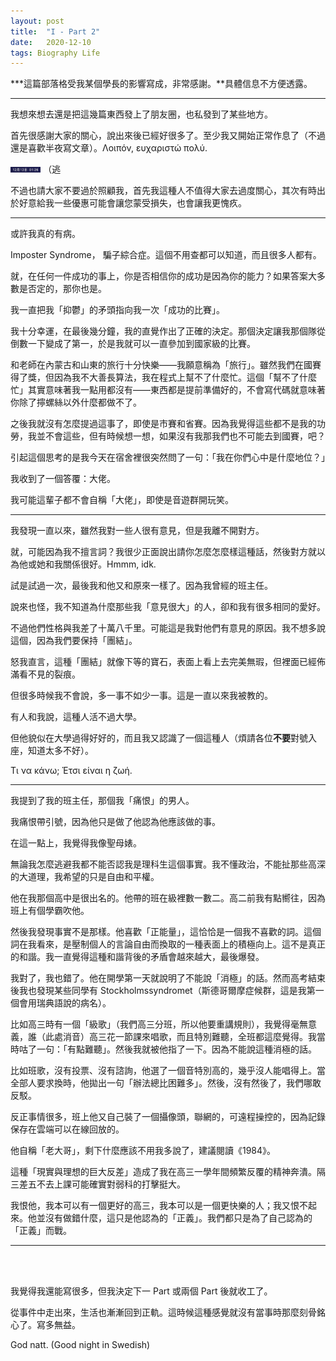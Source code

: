 ```yaml
---
layout: post
title:  "I - Part 2"
date:   2020-12-10
tags: Biography Life
---
```


***這篇部落格受我某個學長的影響寫成，非常感謝。**具體信息不方便透露。

---

我想來想去還是把這幾篇東西發上了朋友圈，也私發到了某些地方。

首先很感謝大家的關心，說出來後已經好很多了。至少我又開始正常作息了（不過還是喜歡半夜寫文章）。Λοιπόν, ευχαριστώ πολύ.

<img src="/pic/time.png" style="zoom:20%;" /> （逃

不過也請大家不要過於照顧我，首先我這種人不值得大家去過度關心，其次有時出於好意給我一些優惠可能會讓您蒙受損失，也會讓我更愧疚。

---

或許我真的有病。

Imposter Syndrome， 騙子綜合症。這個不用查都可以知道，而且很多人都有。

就，在任何一件成功的事上，你是否相信你的成功是因為你的能力？如果答案大多數是否定的，那你也是。

我一直把我「抑鬱」的矛頭指向我一次「成功的比賽」。

我十分幸運，在最後幾分鐘，我的直覺作出了正確的決定。那個決定讓我那個隊從倒數一下變成了第一，於是我就可以一直參加到國家級的比賽。

和老師在內蒙古和山東的旅行十分快樂——我願意稱為「旅行」。雖然我們在國賽得了獎，但因為我不大善長算法，我在程式上幫不了什麼忙。這個「幫不了什麼忙」其實意味著我一點用都沒有——東西都是提前準備好的，不會寫代碼就意味著你除了擰螺絲以外什麼都做不了。

之後我就沒有怎麼提過這事了，即使是市賽和省賽。因為我覺得這些都不是我的功勞，我並不會這些，但有時候想一想，如果沒有我那我們也不可能去到國賽，吧？

引起這個思考的是我今天在宿舍裡很突然問了一句：「我在你們心中是什麼地位？」

我收到了一個答覆：大佬。

我可能這輩子都不會自稱「大佬」，即使是音遊群開玩笑。

---

我發現一直以來，雖然我對一些人很有意見，但是我離不開對方。

就，可能因為我不擅言詞？我很少正面說出請你怎麼怎麼樣這種話，然後對方就以為他或她和我關係很好。Hmmm, idk.

試是試過一次，最後我和他又和原來一樣了。因為我曾經的班主任。

說來也怪，我不知道為什麼那些我「意見很大」的人，卻和我有很多相同的愛好。

不過他們性格與我差了十萬八千里。可能這是我對他們有意見的原因。我不想多說這個，因為我們要保持「團結」。

怒我直言，這種「團結」就像下等的寶石，表面上看上去完美無瑕，但裡面已經佈滿看不見的裂痕。

但很多時候我不會說，多一事不如少一事。這是一直以來我被教的。

有人和我說，這種人活不過大學。

但他貌似在大學過得好好的，而且我又認識了一個這種人（煩請各位**不要**對號入座，知道太多不好）。

Τι να κάνω; Έτσι είναι η ζωή.

---

我提到了我的班主任，那個我「痛恨」的男人。

我痛恨帶引號，因為他只是做了他認為他應該做的事。

在這一點上，我覺得我像聖母婊。

無論我怎麼逃避我都不能否認我是理科生這個事實。我不懂政治，不能扯那些高深的大道理，我希望的只是自由和平權。

他在我那個高中是很出名的。他帶的班在級裡數一數二。高二前我有點嚮往，因為班上有個學霸吹他。

然後我發現事實不是那樣。他喜歡「正能量」，這恰恰是一個我不喜歡的詞。這個詞在我看來，是壓制個人的言論自由而換取的一種表面上的積極向上。這不是真正的和諧。我一直覺得這種和諧背後的矛盾會越來越大，最後爆發。

我對了，我也錯了。他在開學第一天就說明了不能說「消極」的話。然而高考結束後我也發現某些同學有 Stockholmssyndromet（斯德哥爾摩症候群，這是我第一個會用瑞典語說的病名）。

比如高三時有一個「級歌」（我們高三分班，所以他要重講規則），我覺得毫無意義，誰（此處消音）高三花一節課來唱歌，而且特別難聽，全班都這麼覺得。我當時咕了一句：「有點難聽」。然後我就被他指了一下。因為不能說這種消極的話。

比如班歌，沒有投票、沒有諮詢，他選了一個音特別高的，幾乎沒人能唱得上。當全部人要求換時，他拋出一句「辦法總比困難多」。然後，沒有然後了，我們哪敢反駁。

反正事情很多，班上他又自己裝了一個攝像頭，聯網的，可遠程操控的，因為記錄保存在雲端可以在線回放的。

他自稱「老大哥」，剩下什麼應該不用我多說了，建議閱讀《1984》。

這種「現實與理想的巨大反差」造成了我在高三一學年間頻繁反覆的精神奔潰。隔三差五不去上課可能確實對弱科的打擊挺大。

我恨他，我本可以有一個更好的高三，我本可以是一個更快樂的人；我又恨不起來。他並沒有做錯什麼，這只是他認為的「正義」。我們都只是為了自己認為的「正義」而戰。

---

<br>

<br>

我覺得我還能寫很多，但我決定下一 Part 或兩個 Part 後就收工了。

從事件中走出來，生活也漸漸回到正軌。這時候這種感覺就沒有當事時那麼刻骨銘心了。寫多無益。

God natt. (Good night in Swedish)
